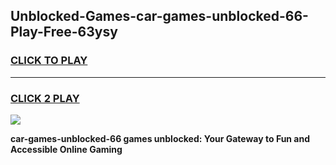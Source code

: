 
## Unblocked-Games-car-games-unblocked-66-Play-Free-63ysy
<h3>
<a href="https://premium76.site?title=car-games-unblocked-66&ref=21A">CLICK TO PLAY</a></h3>
<hr>

<h3>
<a href="https://premium76.site?title=car-games-unblocked-66&ref=21A">CLICK 2 PLAY</a>
  
</h3>

<a href="https://premium76.site?title=car-games-unblocked-66&ref=21A"><img src="https://clearcache.store/games.png"></a>


**car-games-unblocked-66 games unblocked: Your Gateway to Fun and Accessible Online Gaming**
